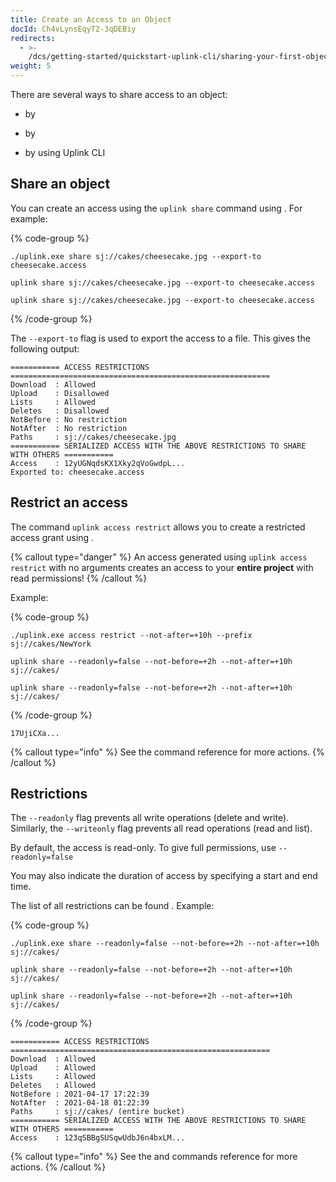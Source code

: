 ```yaml
---
title: Create an Access to an Object
docId: Ch4vLynsEqyT2-3qDEBiy
redirects:
  - >-
    /dcs/getting-started/quickstart-uplink-cli/sharing-your-first-object/generate-access
weight: 5
---
```


There are several ways to share access to an object:

- by [](docId:tBnCSrmR1jbOewG38fIr4)

- by [](docId:R8OfnPylILOIrkpc187Xx)

- by [](docId:jWrIx32jqwp0r45vQcodH) using Uplink CLI

## Share an object

You can create an access using the `uplink share` command using [](docId:Ch4vLynsEqyT2-3qDEBiy). For example:

{% code-group %}

```windows
./uplink.exe share sj://cakes/cheesecake.jpg --export-to cheesecake.access
```

```macos
uplink share sj://cakes/cheesecake.jpg --export-to cheesecake.access
```

```linux
uplink share sj://cakes/cheesecake.jpg --export-to cheesecake.access
```

{% /code-group %}

The `--export-to` flag is used to export the access to a file. This gives the following output:

```Text
=========== ACCESS RESTRICTIONS ==========================================================
Download  : Allowed
Upload    : Disallowed
Lists     : Allowed
Deletes   : Disallowed
NotBefore : No restriction
NotAfter  : No restriction
Paths     : sj://cakes/cheesecake.jpg
=========== SERIALIZED ACCESS WITH THE ABOVE RESTRICTIONS TO SHARE WITH OTHERS ===========
Access    : 12yUGNqdsKX1Xky2qVoGwdpL...
Exported to: cheesecake.access
```

## Restrict an access

The command `uplink access restrict` allows you to create a restricted access grant using [](docId:Ch4vLynsEqyT2-3qDEBiy).

{% callout type="danger"  %}
An access generated using `uplink access restrict` with no arguments creates an access to your **entire project** with read permissions!
{% /callout %}

Example:

{% code-group %}

```windows
./uplink.exe access restrict --not-after=+10h --prefix sj://cakes/NewYork
```

```macos
uplink share --readonly=false --not-before=+2h --not-after=+10h sj://cakes/
```

```linux
uplink share --readonly=false --not-before=+2h --not-after=+10h sj://cakes/
```

{% /code-group %}

```Text
17UjiCXa...
```

{% callout type="info"  %}
See the [](docId:jWrIx32jqwp0r45vQcodH) command reference for more actions.
{% /callout %}

## Restrictions

The `--readonly` flag prevents all write operations (delete and write). Similarly, the `--writeonly` flag prevents all read operations (read and list).

By default, the access is read-only. To give full permissions, use `--readonly=false`

You may also indicate the duration of access by specifying a start and end time.

The list of all restrictions can be found [](docId:tBnCSrmR1jbOewG38fIr4). Example:

{% code-group %}

```windows
./uplink.exe share --readonly=false --not-before=+2h --not-after=+10h sj://cakes/
```

```macos
uplink share --readonly=false --not-before=+2h --not-after=+10h sj://cakes/
```

```linux
uplink share --readonly=false --not-before=+2h --not-after=+10h sj://cakes/
```

{% /code-group %}

```Text
=========== ACCESS RESTRICTIONS ==========================================================
Download  : Allowed
Upload    : Allowed
Lists     : Allowed
Deletes   : Allowed
NotBefore : 2021-04-17 17:22:39
NotAfter  : 2021-04-18 01:22:39
Paths     : sj://cakes/ (entire bucket)
=========== SERIALIZED ACCESS WITH THE ABOVE RESTRICTIONS TO SHARE WITH OTHERS ===========
Access    : 123qSBBgSUSqwUdbJ6n4bxLM...
```

{% callout type="info"  %}
See the [](docId:jWrIx32jqwp0r45vQcodH) and [](docId:tBnCSrmR1jbOewG38fIr4) commands reference for more actions.
{% /callout %}
